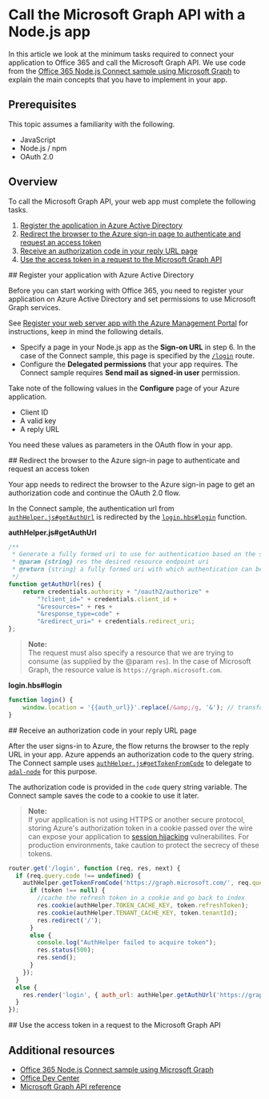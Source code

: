 # Call the Microsoft Graph API with a Node.js app

In this article we look at the minimum tasks required to connect your application to Office 365 and call the Microsoft Graph API. We use code from the [Office 365 Node.js Connect sample using Microsoft Graph](https://github.com/OfficeDev/O365-Nodejs-Unified-API-Connect) to explain the main concepts that you have to implement in your app.

## Prerequisites

This topic assumes a familiarity with the following.

* JavaScript
* Node.js / npm
* OAuth 2.0

## Overview

To call the Microsoft Graph API, your web app must complete the following tasks.

1. [Register the application in Azure Active Directory](#register)
2. [Redirect the browser to the Azure sign-in page to authenticate and request an access token](#redirect)
3. [Receive an authorization code in your reply URL page](#authcode)
4. [Use the access token in a request to the Microsoft Graph API](#request)

<a name="register"/>
## Register your application with Azure Active Directory

Before you can start working with Office 365, you need to register your application on Azure Active Directory and set permissions to use Microsoft Graph services.

See [Register your web server app with the Azure Management Portal](https://msdn.microsoft.com/office/office365/HowTo/add-common-consent-manually#bk_RegisterServerApp) for instructions, keep in mind the following details.

* Specify a page in your Node.js app as the **Sign-on URL** in step 6. In the case of the Connect sample, this page is specified by the [`/login`](https://github.com/OfficeDev/O365-Nodejs-Unified-API-Connect/blob/master/routes/index.js#L33) route.
* Configure the **Delegated permissions** that your app requires. The Connect sample requires **Send mail as signed-in user** permission.

Take note of the following values in the **Configure** page of your Azure application.

* Client ID
* A valid key
* A reply URL

You need these values as parameters in the OAuth flow in your app.

<a name="redirect"/>
## Redirect the browser to the Azure sign-in page to authenticate and request an access token

Your app needs to redirect the browser to the Azure sign-in page to get an authorization code and continue the OAuth 2.0 flow.

In the Connect sample, the authentication url from [`authHelper.js#getAuthUrl`](https://github.com/OfficeDev/O365-Nodejs-Unified-API-Connect/blob/master/authHelper.js#L17) is redirected by the [`login.hbs#login`](https://github.com/OfficeDev/O365-Nodejs-Unified-API-Connect/blob/master/views/login.hbs#L2) function.

**authHelper.js#getAuthUrl**
```javascript
/**
 * Generate a fully formed uri to use for authentication based on the supplied resource argument
 * @param {string} res the desired resource endpoint uri
 * @return {string} a fully formed uri with which authentication can be completed
 */
function getAuthUrl(res) {
    return credentials.authority + "/oauth2/authorize" +
        "?client_id=" + credentials.client_id +
        "&resources=" + res +
        "&response_type=code" +
        "&redirect_uri=" + credentials.redirect_uri;
};
```

> **Note:** <br />
> The request must also specify a resource that we are trying to consume (as supplied by the @param `res`). In the case of Microsoft Graph, the resource value is `https://graph.microsoft.com`.

**login.hbs#login**
```javascript
function login() {
	window.location = '{{auth_url}}'.replace(/&amp;/g, '&'); // transform HTML special char from .hbs template rendering
}
```

<a name="authcode"/>
## Receive an authorization code in your reply URL page

After the user signs-in to Azure, the flow returns the browser to the reply URL in your app. Azure appends an authorization code to the query string. The Connect sample uses [`authHelper.js#getTokenFromCode`](https://github.com/OfficeDev/O365-Nodejs-Unified-API-Connect/blob/master/authHelper.js#L31) to delegate to [`adal-node`](https://www.npmjs.com/package/adal-node) for this purpose.

The authorization code is provided in the `code` query string variable. The Connect sample saves the code to a cookie to use it later.

> **Note:**<br />
> If your application is not using HTTPS or another secure protocol, storing Azure's authorization token in a cookie passed over the wire can expose your application to [session hijacking](https://en.wikipedia.org/wiki/Session_hijacking) vulnerabilites. For production environments, take caution to protect the secrecy of these tokens.

```javascript
router.get('/login', function (req, res, next) {
  if (req.query.code !== undefined) {
    authHelper.getTokenFromCode('https://graph.microsoft.com/', req.query.code, function (token) {
      if (token !== null) {
        //cache the refresh token in a cookie and go back to index
        res.cookie(authHelper.TOKEN_CACHE_KEY, token.refreshToken);
        res.cookie(authHelper.TENANT_CACHE_KEY, token.tenantId);
        res.redirect('/');
      }
      else {
        console.log("AuthHelper failed to acquire token");
        res.status(500);
        res.send();
      }
    });
  }
  else {
    res.render('login', { auth_url: authHelper.getAuthUrl('https://graph.microsoft.com/') });
  }
});
```

<a name="request"/>
## Use the access token in a request to the Microsoft Graph API

## Additional resources

- [Office 365 Node.js Connect sample using Microsoft Graph](https://github.com/OfficeDev/O365-Nodejs-Unified-API-Connect)
- [Office Dev Center](http://dev.office.com)
- [Microsoft Graph API reference](https://msdn.microsoft.com/office/office365/howto/office-365-unified-api-reference)
